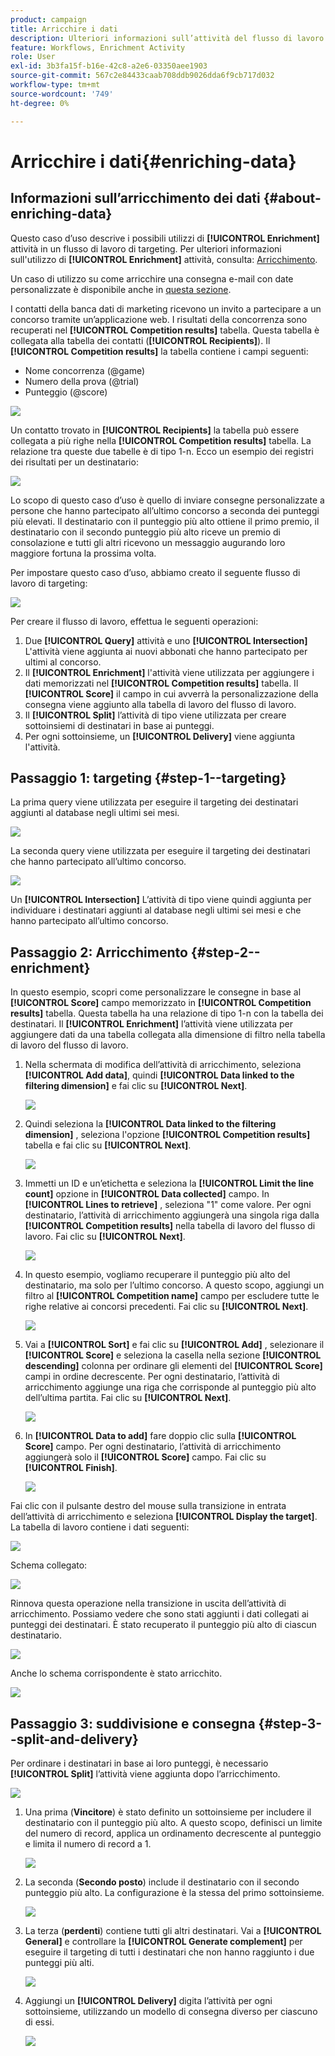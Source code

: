 ```yaml
---
product: campaign
title: Arricchire i dati
description: Ulteriori informazioni sull’attività del flusso di lavoro Arricchimento
feature: Workflows, Enrichment Activity
role: User
exl-id: 3b3fa15f-b16e-42c8-a2e6-03350aee1903
source-git-commit: 567c2e84433caab708ddb9026dda6f9cb717d032
workflow-type: tm+mt
source-wordcount: '749'
ht-degree: 0%

---
```


# Arricchire i dati{#enriching-data}



## Informazioni sull’arricchimento dei dati {#about-enriching-data}

Questo caso d’uso descrive i possibili utilizzi di **[!UICONTROL Enrichment]** attività in un flusso di lavoro di targeting. Per ulteriori informazioni sull&#39;utilizzo di **[!UICONTROL Enrichment]** attività, consulta: [Arricchimento](enrichment.md).

Un caso di utilizzo su come arricchire una consegna e-mail con date personalizzate è disponibile anche in [questa sezione](email-enrichment-with-custom-date-fields.md).

I contatti della banca dati di marketing ricevono un invito a partecipare a un concorso tramite un’applicazione web. I risultati della concorrenza sono recuperati nel **[!UICONTROL Competition results]** tabella. Questa tabella è collegata alla tabella dei contatti (**[!UICONTROL Recipients]**). Il **[!UICONTROL Competition results]** la tabella contiene i campi seguenti:

* Nome concorrenza (@game)
* Numero della prova (@trial)
* Punteggio (@score)

![](assets/uc1_enrich_1.png)

Un contatto trovato in **[!UICONTROL Recipients]** la tabella può essere collegata a più righe nella **[!UICONTROL Competition results]** tabella. La relazione tra queste due tabelle è di tipo 1-n. Ecco un esempio dei registri dei risultati per un destinatario:

![](assets/uc1_enrich_2.png)

Lo scopo di questo caso d’uso è quello di inviare consegne personalizzate a persone che hanno partecipato all’ultimo concorso a seconda dei punteggi più elevati. Il destinatario con il punteggio più alto ottiene il primo premio, il destinatario con il secondo punteggio più alto riceve un premio di consolazione e tutti gli altri ricevono un messaggio augurando loro maggiore fortuna la prossima volta.

Per impostare questo caso d’uso, abbiamo creato il seguente flusso di lavoro di targeting:

![](assets/uc1_enrich_3.png)

Per creare il flusso di lavoro, effettua le seguenti operazioni:

1. Due **[!UICONTROL Query]** attività e uno **[!UICONTROL Intersection]** L&#39;attività viene aggiunta ai nuovi abbonati che hanno partecipato per ultimi al concorso.
1. Il **[!UICONTROL Enrichment]** l&#39;attività viene utilizzata per aggiungere i dati memorizzati nel **[!UICONTROL Competition results]** tabella. Il **[!UICONTROL Score]** il campo in cui avverrà la personalizzazione della consegna viene aggiunto alla tabella di lavoro del flusso di lavoro.
1. Il **[!UICONTROL Split]** l’attività di tipo viene utilizzata per creare sottoinsiemi di destinatari in base ai punteggi.
1. Per ogni sottoinsieme, un **[!UICONTROL Delivery]** viene aggiunta l&#39;attività.

## Passaggio 1: targeting {#step-1--targeting}

La prima query viene utilizzata per eseguire il targeting dei destinatari aggiunti al database negli ultimi sei mesi.

![](assets/uc1_enrich_4.png)

La seconda query viene utilizzata per eseguire il targeting dei destinatari che hanno partecipato all’ultimo concorso.

![](assets/uc1_enrich_5.png)

Un **[!UICONTROL Intersection]** L’attività di tipo viene quindi aggiunta per individuare i destinatari aggiunti al database negli ultimi sei mesi e che hanno partecipato all’ultimo concorso.

## Passaggio 2: Arricchimento {#step-2--enrichment}

In questo esempio, scopri come personalizzare le consegne in base al **[!UICONTROL Score]** campo memorizzato in **[!UICONTROL Competition results]** tabella. Questa tabella ha una relazione di tipo 1-n con la tabella dei destinatari. Il **[!UICONTROL Enrichment]** l’attività viene utilizzata per aggiungere dati da una tabella collegata alla dimensione di filtro nella tabella di lavoro del flusso di lavoro.

1. Nella schermata di modifica dell’attività di arricchimento, seleziona **[!UICONTROL Add data]**, quindi **[!UICONTROL Data linked to the filtering dimension]** e fai clic su **[!UICONTROL Next]**.

   ![](assets/uc1_enrich_6.png)

1. Quindi seleziona la **[!UICONTROL Data linked to the filtering dimension]** , seleziona l&#39;opzione **[!UICONTROL Competition results]** tabella e fai clic su **[!UICONTROL Next]**.

   ![](assets/uc1_enrich_7.png)

1. Immetti un ID e un’etichetta e seleziona la **[!UICONTROL Limit the line count]** opzione in **[!UICONTROL Data collected]** campo. In **[!UICONTROL Lines to retrieve]** , seleziona &quot;1&quot; come valore. Per ogni destinatario, l’attività di arricchimento aggiungerà una singola riga dalla **[!UICONTROL Competition results]** nella tabella di lavoro del flusso di lavoro. Fai clic su **[!UICONTROL Next]**.

   ![](assets/uc1_enrich_8.png)

1. In questo esempio, vogliamo recuperare il punteggio più alto del destinatario, ma solo per l’ultimo concorso. A questo scopo, aggiungi un filtro al **[!UICONTROL Competition name]** campo per escludere tutte le righe relative ai concorsi precedenti. Fai clic su **[!UICONTROL Next]**.

   ![](assets/uc1_enrich_9.png)

1. Vai a **[!UICONTROL Sort]** e fai clic su **[!UICONTROL Add]** , selezionare il **[!UICONTROL Score]** e seleziona la casella nella sezione **[!UICONTROL descending]** colonna per ordinare gli elementi del **[!UICONTROL Score]** campi in ordine decrescente. Per ogni destinatario, l’attività di arricchimento aggiunge una riga che corrisponde al punteggio più alto dell’ultima partita. Fai clic su **[!UICONTROL Next]**.

   ![](assets/uc1_enrich_10.png)

1. In **[!UICONTROL Data to add]** fare doppio clic sulla **[!UICONTROL Score]** campo. Per ogni destinatario, l’attività di arricchimento aggiungerà solo il **[!UICONTROL Score]** campo. Fai clic su **[!UICONTROL Finish]**.

   ![](assets/uc1_enrich_11.png)

Fai clic con il pulsante destro del mouse sulla transizione in entrata dell’attività di arricchimento e seleziona **[!UICONTROL Display the target]**. La tabella di lavoro contiene i dati seguenti:

![](assets/uc1_enrich_13.png)

Schema collegato:

![](assets/uc1_enrich_15.png)

Rinnova questa operazione nella transizione in uscita dell’attività di arricchimento. Possiamo vedere che sono stati aggiunti i dati collegati ai punteggi dei destinatari. È stato recuperato il punteggio più alto di ciascun destinatario.

![](assets/uc1_enrich_12.png)

Anche lo schema corrispondente è stato arricchito.

![](assets/uc1_enrich_14.png)

## Passaggio 3: suddivisione e consegna {#step-3--split-and-delivery}

Per ordinare i destinatari in base ai loro punteggi, è necessario **[!UICONTROL Split]** l’attività viene aggiunta dopo l’arricchimento.

![](assets/uc1_enrich_18.png)

1. Una prima (**Vincitore**) è stato definito un sottoinsieme per includere il destinatario con il punteggio più alto. A questo scopo, definisci un limite del numero di record, applica un ordinamento decrescente al punteggio e limita il numero di record a 1.

   ![](assets/uc1_enrich_16.png)

1. La seconda (**Secondo posto**) include il destinatario con il secondo punteggio più alto. La configurazione è la stessa del primo sottoinsieme.

   ![](assets/uc1_enrich_17.png)

1. La terza (**perdenti**) contiene tutti gli altri destinatari. Vai a **[!UICONTROL General]** e controllare la **[!UICONTROL Generate complement]** per eseguire il targeting di tutti i destinatari che non hanno raggiunto i due punteggi più alti.

   ![](assets/uc1_enrich_19.png)

1. Aggiungi un **[!UICONTROL Delivery]** digita l’attività per ogni sottoinsieme, utilizzando un modello di consegna diverso per ciascuno di essi.

   ![](assets/uc1_enrich_20.png)
